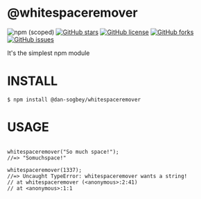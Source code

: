 # @whitespaceremover

![npm (scoped)](https://img.shields.io/npm/v/@dan-sogbey/whitespaceremover)
[![GitHub stars](https://img.shields.io/github/stars/Daniel-Sogbey/whitespaceremover)](https://github.com/Daniel-Sogbey/whitespaceremover/stargazers)
[![GitHub license](https://img.shields.io/github/license/Daniel-Sogbey/whitespaceremover)](https://github.com/Daniel-Sogbey/whitespaceremover)
[![GitHub forks](https://img.shields.io/github/forks/Daniel-Sogbey/whitespaceremover)](https://github.com/Daniel-Sogbey/whitespaceremover/network)
[![GitHub issues](https://img.shields.io/github/issues/Daniel-Sogbey/whitespaceremover)](https://github.com/Daniel-Sogbey/whitespaceremover/issues)

It's the simplest npm module

# INSTALL

`$ npm install @dan-sogbey/whitespaceremover`

# USAGE

```const whitespaceremover = require("@dan-sogbey/whitespaceremover");

whitespaceremover("So much space!");
//=> "Somuchspace!"

whitespaceremover(1337);
//=> Uncaught TypeError: whitespaceremover wants a string!
// at whitespaceremover (<anonymous>:2:41)
// at <anonymous>:1:1
```

